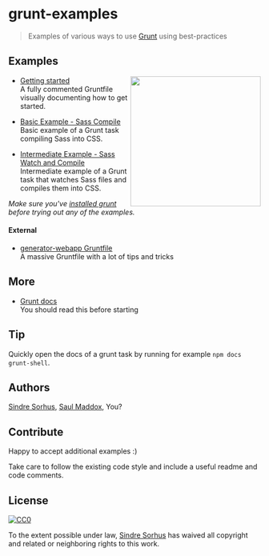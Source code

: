 # grunt-examples

> Examples of various ways to use [Grunt](http://gruntjs.com) using best-practices


## Examples

<img align="right" height="260" src="http://gruntjs.com/img/grunt-logo-no-wordmark.svg">

- [Getting started](getting-started/readme.md)  
  A fully commented Gruntfile visually documenting how to get started.

- [Basic Example - Sass Compile](basic-sass-compile/readme.md)  
  Basic example of a Grunt task compiling Sass into CSS.

- [Intermediate Example - Sass Watch and Compile](intermediate-sass-watch-compile/readme.md)  
  Intermediate example of a Grunt task that watches Sass files and compiles them into CSS.

*Make sure you've [installed grunt](http://gruntjs.com/getting-started) before trying out any of the examples.*


#### External

- [generator-webapp Gruntfile](https://github.com/yeoman/generator-webapp/blob/master/app/templates/Gruntfile.js)  
  A massive Gruntfile with a lot of tips and tricks


## More

- [Grunt docs](http://gruntjs.com/getting-started)  
  You should read this before starting


## Tip

Quickly open the docs of a grunt task by running for example `npm docs grunt-shell`.


## Authors

[Sindre Sorhus](http://sindresorhus.com),
[Saul Maddox](https://github.com/poeticninja),
You?


## Contribute

Happy to accept additional examples :)

Take care to follow the existing code style and include a useful readme and code comments.


## License

[![CC0](http://i.creativecommons.org/p/zero/1.0/88x31.png)](http://creativecommons.org/publicdomain/zero/1.0/)

To the extent possible under law, [Sindre Sorhus](http://sindresorhus.com) has waived all copyright and related or neighboring rights to this work.
